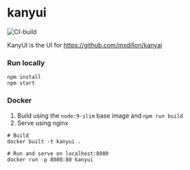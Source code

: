 # kanyui


![CI-build](https://github.com/j-penson/kanyui/workflows/CI-build/badge.svg)

KanyUI is the UI for https://github.com/mxdillon/kanyai

### Run locally

```
npm install
npm start
```

### Docker

1. Build using the `node:9-slim` base image and `npm run build`
2. Serve using nginx
```
# Build
docker built -t kanyui .

# Run and serve on localhost:8080
docker run -p 8080:80 kanyui
```


